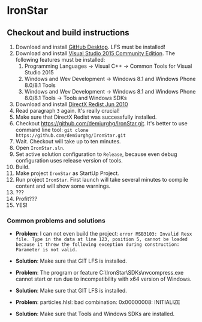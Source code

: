 # IronStar

## Checkout and build instructions

  1. Download and install [GitHub Desktop](https://desktop.github.com/). LFS must be installed!
  2. Download and install [Visual Studio 2015 Community Edition](https://www.visualstudio.com/post-download-vs/?sku=community&clcid=0x409&downloadrename=true&__hstc=268264337.0e64c25d2dac26ca9c64c14163a399c9.1478012092918.1478012092918.1478012092918.1&__hssc=268264337.1.1478012092918&__hsfp=3200057308#). The following features must be installed:
     1. Programming Languages -> Visual C++ -> Common Tools for Visual Studio 2015
     2. Windows and Wev Development -> Windows 8.1 and Windows Phone 8.0/8.1 Tools
     3. Windows and Wev Development -> Windows 8.1 and Windows Phone 8.0/8.1 Tools -> Tools and Windows SDKs
  3. Download and install [DirectX Redist Jun 2010](http://download.microsoft.com/download/8/4/A/84A35BF1-DAFE-4AE8-82AF-AD2AE20B6B14/directx_Jun2010_redist.exe)
  4. Read paragraph `3` again. It's really crucial!
  5. Make sure that DirectX Redist was successfully installed. 
  6. Checkout https://github.com/demiurghg/IronStar.git. 
     It's better to use command line tool: `git clone https://github.com/demiurghg/IronStar.git`
  7. Wait. Checkout will take up to ten minutes.
  7. Open `IronStar.sln`.
  8. Set active solution configuration to `Release`, because even debug configuration uses release version of tools.
  9. Build.
  10. Make project `IronStar` as StartUp Project.
  11. Run project `IronStar`. First launch will take several minutes to compile content and will show some warnings.
  12. ???
  13. Profit???
  14. YES!

### Common problems and solutions
  * **Problem**: I can not even build the project: `error MSB3103: Invalid Resx file. Type in the data at line 123, position 5, cannot be loaded because it threw the following exception during construction: Parameter is not valid.`
  * **Solution**: Make sure that GIT LFS is installed.
  
  * **Problem**: The program or feature C:\IronStar\SDKs\nvcompress.exe cannot start or run due to incompatibility with x64 version of Windows.
  * **Solution**: Make sure that GIT LFS is installed.
  
  * **Problem**: particles.hlsl: bad combination: 0x00000008: INITIALIZE
  * **Solution**: Make sure that Tools and Windows SDKs are installed.
